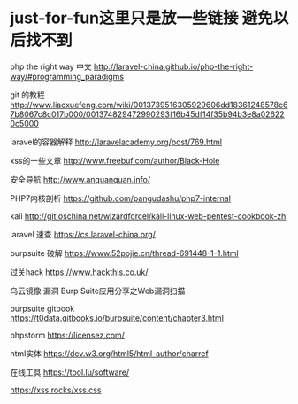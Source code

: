 # just-for-fun这里只是放一些链接 避免以后找不到
php the right way 中文 http://laravel-china.github.io/php-the-right-way/#programming_paradigms

git 的教程 http://www.liaoxuefeng.com/wiki/0013739516305929606dd18361248578c67b8067c8c017b000/001374829472990293f16b45df14f35b94b3e8a026220c5000

laravel的容器解释 http://laravelacademy.org/post/769.html


xss的一些文章 http://www.freebuf.com/author/Black-Hole

安全导航 http://www.anquanquan.info/

PHP7内核剖析 https://github.com/pangudashu/php7-internal

kali http://git.oschina.net/wizardforcel/kali-linux-web-pentest-cookbook-zh

laravel 速查   https://cs.laravel-china.org/

burpsuite 破解  https://www.52pojie.cn/thread-691448-1-1.html

过关hack https://www.hackthis.co.uk/


乌云镜像   漏洞  Burp Suite应用分享之Web漏洞扫描 

burpsuite   gitbook   https://t0data.gitbooks.io/burpsuite/content/chapter3.html

phpstorm    https://licensez.com/

html实体   https://dev.w3.org/html5/html-author/charref

在线工具    https://tool.lu/software/

https://xss.rocks/xss.css

